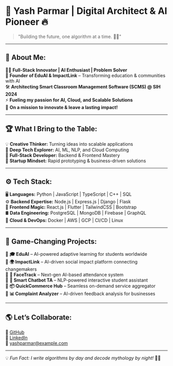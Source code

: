 # 🚀 Yash Parmar | Digital Architect & AI Pioneer 🔥

> "Building the future, one algorithm at a time. 🚀🤖"

---

## 🧠 About Me:
👨‍💻 **Full-Stack Innovator | AI Enthusiast | Problem Solver**  
🚀 **Founder of EduAI & ImpactLink** – Transforming education & communities with AI  
🛠 **Architecting Smart Classroom Management Software (SCMS) @ SIH 2024**  
⚡ **Fueling my passion for AI, Cloud, and Scalable Solutions**  
🎯 **On a mission to innovate & leave a lasting impact!**  

---

## 🏆 What I Bring to the Table:
💡 **Creative Thinker:** Turning ideas into scalable applications  
🔬 **Deep Tech Explorer:** AI, ML, NLP, and Cloud Computing  
🔧 **Full-Stack Developer:** Backend & Frontend Mastery  
🚀 **Startup Mindset:** Rapid prototyping & business-driven solutions  

---

## ⚙️ Tech Stack:
🖥 **Languages:** Python | JavaScript | TypeScript | C++ | SQL  
⚙ **Backend Expertise:** Node.js | Express.js | Django | Flask  
🎨 **Frontend Magic:** React.js | Flutter | TailwindCSS | Bootstrap  
🛢 **Data Engineering:** PostgreSQL | MongoDB | Firebase | GraphQL  
🚀 **Cloud & DevOps:** Docker | AWS | GCP | CI/CD | Linux  

---

## 🚀 Game-Changing Projects:
🔹 **🎓 EduAI** – AI-powered adaptive learning for students worldwide  
🔹 **🌍 ImpactLink** – AI-driven social impact platform connecting changemakers  
🔹 **🛂 FaceTrack** – Next-gen AI-based attendance system  
🔹 **🤖 Smart Chatbot TA** – NLP-powered interactive student assistant  
🔹 **📦 QuickCommerce Hub** – Seamless on-demand service aggregator  
🔹 **📊 Complaint Analyzer** – AI-driven feedback analysis for businesses  

---

## 🌎 Let’s Collaborate:
🔗 [GitHub](https://github.com/YashParmar1125)  
💼 [LinkedIn](https://linkedin.com/in/YashParmar)  
📧 yashparmar@example.com  

---

💡 *Fun Fact: I write algorithms by day and decode mythology by night!* 🔱📜
